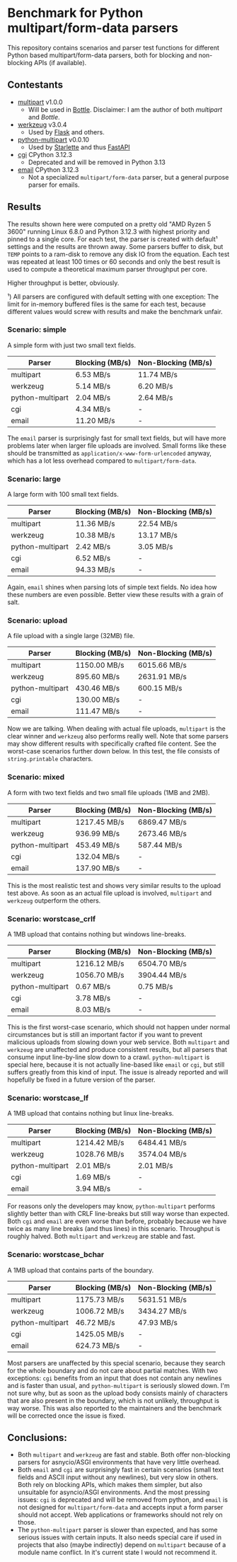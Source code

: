 # Benchmark for Python multipart/form-data parsers

This repository contains scenarios and parser test functions for different Python
based multipart/form-data parsers, both for blocking and non-blocking APIs (if
available).

## Contestants

* [multipart](https://pypi.org/project/multipart/) v1.0.0
  * Will be used in [Bottle](https://pypi.org/project/bottle/). Disclaimer: I am the author of both *multipart* and *Bottle*.
* [werkzeug](https://pypi.org/project/Werkzeug/) v3.0.4
  * Used by [Flask](https://pypi.org/project/Flask/) and others.
* [python-multipart](https://pypi.org/project/python-multipart/) v0.0.10
  * Used by [Starlette](https://pypi.org/project/starlette/) and thus [FastAPI](https://pypi.org/project/fastapi/)
* [cgi](https://docs.python.org/3.12/library/cgi.html) CPython 3.12.3
  * Deprecated and will be removed in Python 3.13
* [email](https://docs.python.org/3.12/library/email.parser.html#email.message_from_binary_file) CPython 3.12.3
  * Not a specialized `multipart/form-data` parser, but a general purpose parser for emails.




## Results

The results shown here were computed on a pretty old "AMD Ryzen 5 3600" running
Linux 6.8.0 and Python 3.12.3 with highest priority and pinned to a single core.
For each test, the parser is created with default¹ settings and the results are
thrown away. Some parsers buffer to disk, but `TEMP` points to a ram-disk to
remove any disk IO from the equation. Each test was repeated at least 100 times
or 60 seconds and only the best result is used to compute a theoretical maximum
parser throughput per core.

Higher throughput is better, obviously.

¹) All parsers are configured with default setting with one exception: The limit
for in-memory buffered files is the same for each test, because different
values would screw with results and make the benchmark unfair.

### Scenario: simple

A simple form with just two small text fields.

| Parser           | Blocking (MB/s)   | Non-Blocking (MB/s)   |
|------------------|-------------------|-----------------------|
| multipart        | 6.53 MB/s         | 11.74 MB/s            |
| werkzeug         | 5.14 MB/s         | 6.20 MB/s             |
| python-multipart | 2.04 MB/s         | 2.64 MB/s             |
| cgi              | 4.34 MB/s         | -                     |
| email            | 11.20 MB/s        | -                     |

The `email` parser is surprisingly fast for small text fields, but will have more
problems later when larger file uploads are involved. Small forms like these should
be transmitted as `application/x-www-form-urlencoded` anyway, which has a lot less
overhead compared to `multipart/form-data`.

### Scenario: large

A large form with 100 small text fields.

| Parser           | Blocking (MB/s)   | Non-Blocking (MB/s)   |
|------------------|-------------------|-----------------------|
| multipart        | 11.36 MB/s        | 22.54 MB/s            |
| werkzeug         | 10.38 MB/s        | 13.17 MB/s            |
| python-multipart | 2.42 MB/s         | 3.05 MB/s             |
| cgi              | 6.52 MB/s         | -                     |
| email            | 94.33 MB/s        | -                     |

Again, `email` shines when parsing lots of simple text fields. No idea how these
numbers are even possible. Better view these results with a grain of salt.

### Scenario: upload

A file upload with a single large (32MB) file.

| Parser           | Blocking (MB/s)   | Non-Blocking (MB/s)   |
|------------------|-------------------|-----------------------|
| multipart        | 1150.00 MB/s      | 6015.66 MB/s          |
| werkzeug         | 895.60 MB/s       | 2631.91 MB/s          |
| python-multipart | 430.46 MB/s       | 600.15 MB/s           |
| cgi              | 130.00 MB/s       | -                     |
| email            | 111.47 MB/s       | -                     |

Now we are talking. When dealing with actual file uploads, `multipart` is the
clear winner and `werkzeug` also performs really well. Note that some parsers
may show different results with specifically crafted file content. See the
worst-case scenarios further down below. In this test, the file consists of 
`string.printable` characters.

### Scenario: mixed

A form with two text fields and two small file uploads (1MB and 2MB).

| Parser           | Blocking (MB/s)   | Non-Blocking (MB/s)   |
|------------------|-------------------|-----------------------|
| multipart        | 1217.45 MB/s      | 6869.47 MB/s          |
| werkzeug         | 936.99 MB/s       | 2673.46 MB/s          |
| python-multipart | 453.49 MB/s       | 587.44 MB/s           |
| cgi              | 132.04 MB/s       | -                     |
| email            | 137.90 MB/s       | -                     |

This is the most realistic test and shows very similar results to the upload
test above. As soon as an actual file upload is involved, `multipart` and
`werkzeug` outperform the others.

### Scenario: worstcase_crlf

A 1MB upload that contains nothing but windows line-breaks.

| Parser           | Blocking (MB/s)   | Non-Blocking (MB/s)   |
|------------------|-------------------|-----------------------|
| multipart        | 1216.12 MB/s      | 6504.70 MB/s          |
| werkzeug         | 1056.70 MB/s      | 3904.44 MB/s          |
| python-multipart | 0.67 MB/s         | 0.75 MB/s             |
| cgi              | 3.78 MB/s         | -                     |
| email            | 8.03 MB/s         | -                     |

This is the first worst-case scenario, which should not happen under normal
circumstances but is still an important factor if you want to prevent malicious
uploads from slowing down your web service. Both `multipart` and `werkzeug` are
unaffected and produce consistent results, but all parsers that consume input
line-by-line slow down to a crawl. `python-multipart` is special here, because
it is not actually line-based like `email` or `cgi`, but still suffers greatly
from this kind of input. The issue is already reported and will hopefully be 
fixed in a future version of the parser.

### Scenario: worstcase_lf

A 1MB upload that contains nothing but linux line-breaks.

| Parser           | Blocking (MB/s)   | Non-Blocking (MB/s)   |
|------------------|-------------------|-----------------------|
| multipart        | 1214.42 MB/s      | 6484.41 MB/s          |
| werkzeug         | 1028.76 MB/s      | 3574.04 MB/s          |
| python-multipart | 2.01 MB/s         | 2.01 MB/s             |
| cgi              | 1.69 MB/s         | -                     |
| email            | 3.94 MB/s         | -                     |

For reasons only the developers may know, `python-multipart` performs slightly
better than with CRLF line-breaks but still way worse than expected. Both `cgi`
and `email` are even worse than before, probably because we have twice as many
line breaks (and thus lines) in this scenario. Throughput is roughly halved.
Both `multipart` and `werkzeug` are stable and fast.

### Scenario: worstcase_bchar

A 1MB upload that contains parts of the boundary.

| Parser           | Blocking (MB/s)   | Non-Blocking (MB/s)   |
|------------------|-------------------|-----------------------|
| multipart        | 1175.73 MB/s      | 5631.51 MB/s          |
| werkzeug         | 1006.72 MB/s      | 3434.27 MB/s          |
| python-multipart | 46.72 MB/s        | 47.93 MB/s            |
| cgi              | 1425.05 MB/s      | -                     |
| email            | 624.73 MB/s       | -                     |

Most parsers are unaffected by this special scenario, because they search for
the whole boundary and do not care about partial matches. With two exceptions:
`cgi` benefits from an input that does not contain any newlines and is faster
than usual, and `python-multipart` is seriously slowed down. I'm not sure why,
but as soon as the upload body consists mainly of characters that are also
present in the boundary, which is not unlikely, throughput is way worse. This
was also reported to the maintainers and the benchmark will be corrected once
the issue is fixed. 

## Conclusions:

* Both `multipart` and `werkzeug` are fast and stable. Both offer non-blocking
  parsers for asnycio/ASGI environments that have very little overhead.
* Both `email` and `cgi` are surprisingly fast in certain scenarios (small text
  fields and ASCII input without any newlines), but very slow in others. Both
  rely on blocking APIs, which makes them simpler, but also unsuitable for
  asyncio/ASGI environments. And the most pressing issues: `cgi` is deprecated 
  and will be removed from python, and `email` is not designed for
  `multipart/form-data` and accepts input a form parser should not accept. Web
  applications or frameworks should not rely on those.
* The `python-multipart` parser is slower than expected, and has some serious
  issues with certain inputs. It also needs special care if used in projects
  that also (maybe indirectly) depend on `multipart` because of a module name
  conflict. In it's current state I would not recommend it. 